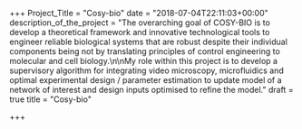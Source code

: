 +++
Project_Title = "Cosy-bio"
date = "2018-07-04T22:11:03+00:00"
description_of_the_project = "The overarching goal of COSY-BIO is to develop a theoretical framework and innovative technological tools to engineer reliable biological systems that are robust despite their individual components being not by translating principles of control engineering to molecular and cell biology.\n\nMy role within this project is to develop a supervisory algorithm for integrating video microscopy, microfluidics and optimal experimental design / parameter estimation to update model of a network of interest and design inputs optimised to refine the model."
draft = true
title = "Cosy-bio"

+++
